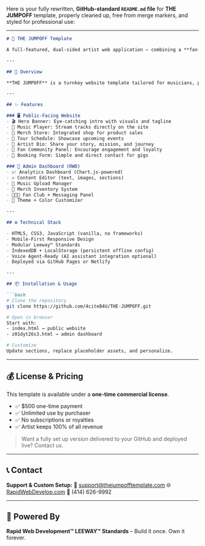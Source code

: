 Here is your fully rewritten, **GitHub-standard `README.md` file** for **THE JUMPOFF** template, properly cleaned up, free from merge markers, and styled for professional use:

---

````markdown
# 🎤 THE JUMPOFF Template

A full-featured, dual-sided artist web application — combining a **fan-facing platform** and a **Rapid Web Development™ admin dashboard**. Built for independent artists ready to take full control of their digital brand.

---

## 🚀 Overview

**THE JUMPOFF** is a turnkey website template tailored for musicians, performers, and creators. It allows artists to instantly launch a beautiful online presence while managing everything behind the scenes — music, merch, tours, and fan engagement — from an integrated admin dashboard.

---

## ✨ Features

### 🖥️ Public-Facing Website
- 🎬 Hero Banner: Eye-catching intro with visuals and tagline
- 🎵 Music Player: Stream tracks directly on the site
- 🛒 Merch Store: Integrated shop for product sales
- 📅 Tour Schedule: Showcase upcoming events
- 🧬 Artist Bio: Share your story, mission, and journey
- 💬 Fan Community Panel: Encourage engagement and loyalty
- 📩 Booking Form: Simple and direct contact for gigs

### 🧠 Admin Dashboard (RWD)
- 📈 Analytics Dashboard (Chart.js-powered)
- ✍️ Content Editor (text, images, sections)
- 🎼 Music Upload Manager
- 🧥 Merch Inventory System
- 🧑‍🤝‍🧑 Fan Club + Messaging Panel
- 🎨 Theme + Color Customizer

---

## ⚙️ Technical Stack

- HTML5, CSS3, JavaScript (vanilla, no frameworks)
- Mobile-First Responsive Design
- Modular Leeway™ Standards
- IndexedDB + LocalStorage (persistent offline config)
- Voice Agent-Ready (AI assistant integration optional)
- Deployed via GitHub Pages or Netlify

---

## 📦 Installation & Usage

```bash
# Clone the repository
git clone https://github.com/4citeB4U/THE-JUMPOFF.git

# Open in browser
Start with:
- index.html → public website
- z01dyt26s3.html → admin dashboard

# Customize
Update sections, replace placeholder assets, and personalize.
````

---

## 💰 License & Pricing

This template is available under a **one-time commercial license**.

* ✅ \$500 one-time payment
* ✅ Unlimited use by purchaser
* ✅ No subscriptions or royalties
* ✅ Artist keeps 100% of all revenue

> Want a fully set up version delivered to your GitHub and deployed live? Contact us.

---

## 📞 Contact

**Support & Custom Setup:**
📧 [support@thejumpofftemplate.com](mailto:support@thejumpofftemplate.com)
🌐 [RapidWebDevelop.com](https://rapidwebdevelop.com)
📱 (414) 626-9992

---

## 🧠 Powered By

**Rapid Web Development™**
**LEEWAY™ Standards** – Build it once. Own it forever.

